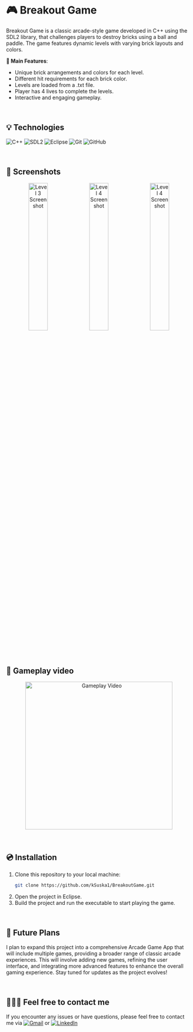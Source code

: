 # 🎮 Breakout Game

Breakout Game is a classic arcade-style game developed in C++ using the SDL2 library, that challenges players to destroy bricks using a ball and paddle. The game features dynamic levels with varying brick layouts and colors.

**🚀 Main Features**:
- Unique brick arrangements and colors for each level.
- Different hit requirements for each brick color.
- Levels are loaded from a .txt file.
- Player has 4 lives to complete the levels.
- Interactive and engaging gameplay.

&nbsp;

## 💡 Technologies

![C++](https://img.shields.io/badge/C%2B%2B-00599C?style=for-the-badge&logo=c%2B%2B&logoColor=white)
![SDL2](https://img.shields.io/badge/SDL2-%234d4d4d.svg?style=for-the-badge&logo=SDL&logoColor=white)
![Eclipse](https://img.shields.io/badge/Eclipse-2C2255?style=for-the-badge&logo=eclipse&logoColor=white)
![Git](https://img.shields.io/badge/git-%23F05033.svg?style=for-the-badge&logo=git&logoColor=white)
![GitHub](https://img.shields.io/badge/github-%23121011.svg?style=for-the-badge&logo=github&logoColor=white)

&nbsp;

## 📸 Screenshots

<p align="center">
  <img src="https://github.com/kSuska1/BreakoutGame/blob/master/src/Assets/level1_screenshot.png" alt="Level 3 Screenshot" width="32%">
  <img src="https://github.com/kSuska1/BreakoutGame/blob/master/src/Assets/level2_screenshot.png" alt="Level 4 Screenshot" width="32%">
  <img src="https://github.com/kSuska1/BreakoutGame/blob/master/src/Assets/level3_screenshot.png" alt="Level 4 Screenshot" width="32%">
</p>

&nbsp;

## 🎥 Gameplay video

<div align="center">
  <img src="https://github.com/kSuska1/BreakoutGame/blob/master/src/Assets/breakout_game-gameplay-video.gif" alt="Gameplay Video" width="400">
</div>

&nbsp;

## 💿 Installation

1. Clone this repository to your local machine:
    ```bash
    git clone https://github.com/kSuska1/BreakoutGame.git
    ```
2. Open the project in Eclipse.
3. Build the project and run the executable to start playing the game.

&nbsp;

## 🌟 Future Plans

I plan to expand this project into a comprehensive Arcade Game App that will include multiple games, providing a broader range of classic arcade experiences. This will involve adding new games, refining the user interface, and integrating more advanced features to enhance the overall gaming experience. Stay tuned for updates as the project evolves!

&nbsp;

## 🙋🏻‍♀️ Feel free to contact me
If you encounter any issues or have questions, please feel free to contact me via [![Gmail](https://img.shields.io/badge/Gmail-D14836?style=for-the-badge&logo=gmail&logoColor=white)](mailto:karolina1101suska@gmail.com) or [![LinkedIn](https://img.shields.io/badge/linkedin-%230077B5.svg?style=for-the-badge&logo=linkedin&logoColor=white)](https://www.linkedin.com/in/karolinasuska)
